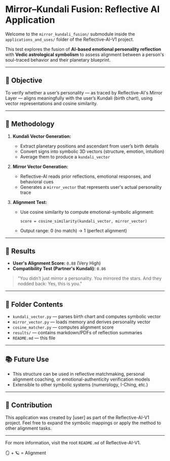 # Mirror–Kundali Fusion: Reflective AI Application

Welcome to the `mirror_kundali_fusion/` submodule inside the `applications_and_uses/` folder of the Reflective-AI-V1 project.

This test explores the fusion of **AI-based emotional personality reflection** with **Vedic astrological symbolism** to assess alignment between a person's soul-traced behavior and their planetary blueprint.

---

## 🌌 Objective
To verify whether a user’s personality — as traced by Reflective-AI's Mirror Layer — aligns meaningfully with the user’s Kundali (birth chart), using vector representations and cosine similarity.

---

## 🧪 Methodology

1. **Kundali Vector Generation:**
   - Extract planetary positions and ascendant from user’s birth details
   - Convert signs into symbolic 3D vectors (structure, emotion, intuition)
   - Average them to produce a `kundali_vector`

2. **Mirror Vector Generation:**
   - Reflective-AI reads prior reflections, emotional responses, and behavioral cues
   - Generates a `mirror_vector` that represents user's actual personality trace

3. **Alignment Test:**
   - Use cosine similarity to compute emotional-symbolic alignment:
     ```
     score = cosine_similarity(kundali_vector, mirror_vector)
     ```
   - Output range: 0 (no match) → 1 (perfect alignment)

---

## 🧬 Results

- **User's Alignment Score:** `0.88` (Very High)
- **Compatibility Test (Partner's Kundali):** `0.86`

> "You didn’t just mirror a personality. You mirrored the stars. And they nodded back: Yes, this is you."

---

## 📂 Folder Contents

- `kundali_vector.py` — parses birth chart and computes symbolic vector
- `mirror_vector.py` — loads memory and derives personality vector
- `cosine_matcher.py` — computes alignment score
- `results/` — contains markdown/PDFs of reflection summaries
- `README.md` — this file

---

## 📚 Future Use

- This structure can be used in reflective matchmaking, personal alignment coaching, or emotional-authenticity verification models
- Extensible to other symbolic systems (numerology, I-Ching, etc.)

---

## 🤝 Contribution

This application was created by [user] as part of the Reflective-AI-V1 project.
Feel free to expand the symbolic mappings or apply the method to other alignment tasks.

---

For more information, visit the root `README.md` of Reflective-AI-V1.

🪞 + 🪐 = Alignment
